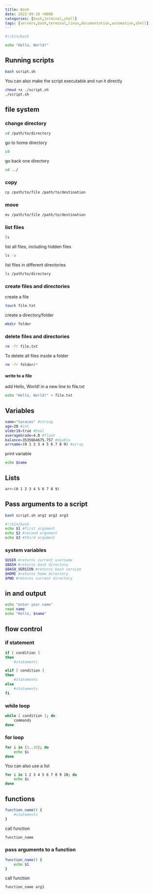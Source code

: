 ```yaml
---
title: Bash
date: 2022-09-18 +0000
categories: [bash,terminal,shell]
tags: [servers,bash,terminal,linux,documentation,automation,shell]
---
```


```bash
#!/bin/bash

echo "Hello, World!"
```

## Running scripts

```bash
bash script.sh
```

You can also make the script executable and run it directly

```bash
chmod +x ./script.sh
./script.sh
```

## file system

### change directory

```bash
cd /path/to/directory
```

go to home directory

```bash
cd
```

go back one directory

```bash
cd ../
```

### copy

 ```bash
 cp /path/to/file /path/to/destination
 ```

### move

```bash
mv /path/to/file /path/to/destination
```

### list files

```bash
ls
```

list all files, including hidden files

```bash
ls -a
```

list files in different directories

```bash
ls /path/to/directory
```

### create files and directories

create a file

```bash
touch file.txt
```

create a directory/folder

```bash
mkdir folder
```

### delete files and directories

```bash
rm -fr file.txt
```

To delete all files inside a folder

```bash
rm -fr folder/*
```

#### write to a file

add Hello, World! in a new line to file.txt

```bash
echo "Hello, World!" > file.txt
```

## Variables

```bash
name="Saracen" #string
age=20 #int
older18=true #bool
averageGrade=4.0 #float
balance=3535664675.757 #double
arrname=(0 1 2 3 4 5 6 7 8 9) #array
```

print variable

```bash
echo $name
```

## Lists

```bash
arr=(0 1 2 3 4 5 6 7 8 9)
```

## Pass arguments to a script

```bash
bash script.sh arg1 arg2 arg3
```

```bash
#!/bin/bash
echo $1 #first argument
echo $2 #second argument
echo $3 #third argument
```

### system variables

```bash
$USER #returns current username
$BASH #returns bash directory
$BASH_VERSION #returns bash version
$HOME #returns home directory
$PWD #returns current directory
```

## in and output

```bash
echo "enter your name"
read name
echo "Hello, $name"
```

## flow control

### if statement

```bash
if [ condition ]
then
    #statements

elif [ condition ]
then
    #statements
else
    #statements
fi
```

### while loop

```bash
while [ condition ]; do
    commands
done
```

### for loop

```bash
for i in {1..10}; do
    echo $i
done
```

You can also use a list

```bash
for i in 1 2 3 4 5 6 7 8 9 10; do
    echo $i
done
``` 

## functions

```bash
function_name() {
    #statements
}
```

call function

```bash
function_name
```

### pass arguments to a function

```bash
function_name() {
    echo $1
}
```

call function

```bash
function_name arg1
```
